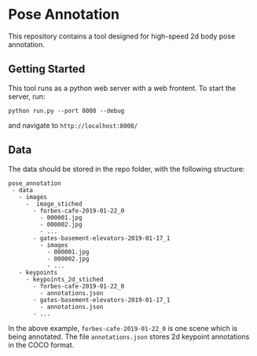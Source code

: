 # Pose Annotation

This repository contains a tool designed for high-speed 2d body pose annotation.

## Getting Started
This tool runs as a python web server with a web frontent. To start the server, run:
```
python run.py --port 8008 --debug
```
and navigate to `http://localhost:8008/`

## Data
The data should be stored in the repo folder, with the following structure:
```
pose_annotation
 - data
   - images
     -  image_stiched
       - forbes-cafe-2019-01-22_0
         - 000001.jpg
         - 000002.jpg
         - ...
       - gates-basement-elevators-2019-01-17_1
         - images
           - 000001.jpg
           - 000002.jpg
           - ...
   - keypoints
     - keypoints_2d_stiched
       - forbes-cafe-2019-01-22_0
         - annotations.json
       - gates-basement-elevators-2019-01-17_1
         - annotations.json
       - ...

```
In the above example, `forbes-cafe-2019-01-22_0` is one scene which is being annotated. The file `annotations.json` stores 2d keypoint annotations in the COCO format.
